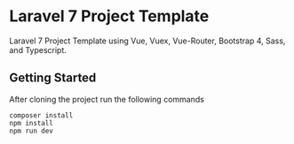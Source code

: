# Laravel 7 Project Template
Laravel 7 Project Template using Vue, Vuex, Vue-Router, Bootstrap 4, Sass, and Typescript.

## Getting Started
After cloning the project run the following commands
```
composer install
npm install
npm run dev
```
